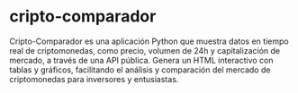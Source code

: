 # cripto-comparador
 Cripto-Comparador es una aplicación Python que muestra datos en tiempo real de criptomonedas, como precio, volumen de 24h y capitalización de mercado, a través de una API pública. Genera un HTML interactivo con tablas y gráficos, facilitando el análisis y comparación del mercado de criptomonedas para inversores y entusiastas.
